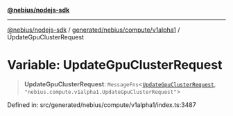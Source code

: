 [**@nebius/nodejs-sdk**](../../../../../README.md)

***

[@nebius/nodejs-sdk](../../../../../README.md) / [generated/nebius/compute/v1alpha1](../README.md) / UpdateGpuClusterRequest

# Variable: UpdateGpuClusterRequest

> **UpdateGpuClusterRequest**: `MessageFns`\<[`UpdateGpuClusterRequest`](../interfaces/UpdateGpuClusterRequest.md), `"nebius.compute.v1alpha1.UpdateGpuClusterRequest"`\>

Defined in: src/generated/nebius/compute/v1alpha1/index.ts:3487
